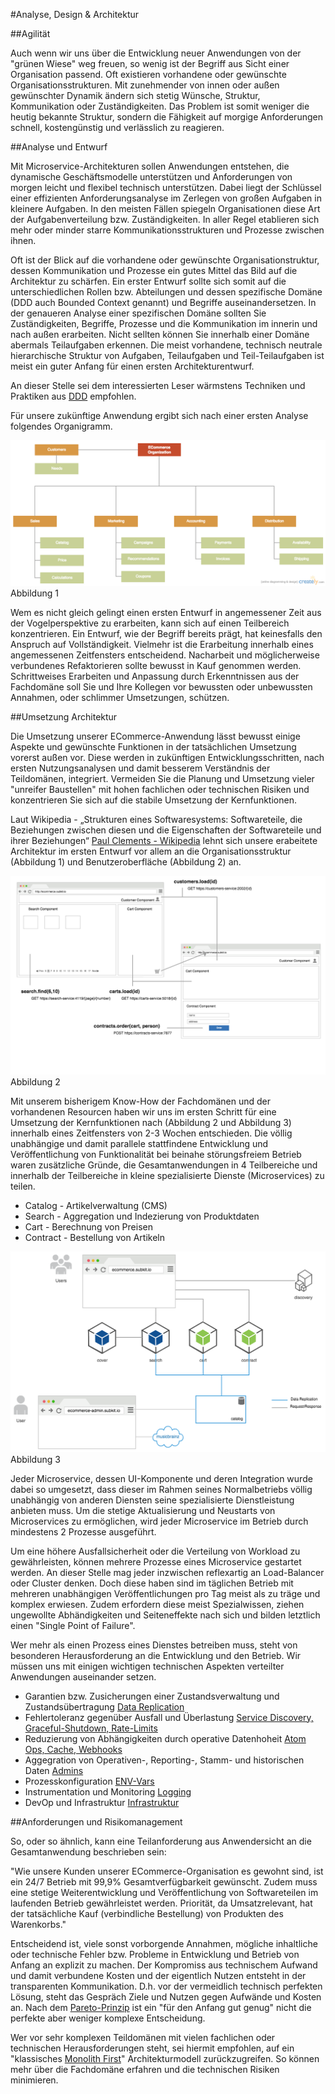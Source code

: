 #Analyse, Design & Architektur

##Agilität

Auch wenn wir uns über die Entwicklung neuer Anwendungen von der "grünen Wiese" weg freuen, so wenig ist der Begriff aus Sicht einer Organisation passend. Oft existieren vorhandene oder gewünschte Organisationsstrukturen. Mit zunehmender von innen oder außen gewünschter Dynamik ändern sich stetig Wünsche, Struktur, Kommunikation oder Zuständigkeiten. Das Problem ist somit weniger die heutig bekannte Struktur, sondern die Fähigkeit auf morgige Anforderungen schnell, kostengünstig und verlässlich zu reagieren. 

##Analyse und Entwurf

Mit Microservice-Architekturen sollen Anwendungen entstehen, die dynamische Geschäftsmodelle unterstützen und Anforderungen von morgen leicht und flexibel technisch unterstützen. Dabei liegt der Schlüssel einer effizienten Anforderungsanalyse im Zerlegen von großen Aufgaben in kleinere Aufgaben. In den meisten Fällen spiegeln Organisationen diese Art der Aufgabenverteilung bzw. Zuständigkeiten. In aller Regel etablieren sich mehr oder minder starre Kommunikationsstrukturen und Prozesse zwischen ihnen. 

Oft ist der Blick auf die vorhandene oder gewünschte Organisationstruktur, dessen Kommunikation und Prozesse ein gutes Mittel das Bild auf die Architektur zu schärfen. Ein erster Entwurf sollte sich somit auf die unterschiedlichen Rollen bzw. Abteilungen und dessen spezifische Domäne (DDD auch Bounded Context genannt) und Begriffe auseinandersetzen. In der genaueren Analyse einer spezifischen Domäne sollten Sie Zuständigkeiten, Begriffe, Prozesse und die Kommunikation im innerin und nach außen erarbeiten. Nicht sellten können Sie innerhalb einer Domäne abermals Teilaufgaben erkennen. Die meist vorhandene, technisch neutrale hierarchische Struktur von Aufgaben, Teilaufgaben und Teil-Teilaufgaben ist meist ein guter Anfang für einen ersten Architekturentwurf.

An dieser Stelle sei dem interessierten Leser wärmstens Techniken und Praktiken aus [DDD](https://de.wikipedia.org/wiki/Domain-Driven_Design) empfohlen. 

Für unsere zukünftige Anwendung ergibt sich nach einer ersten Analyse folgendes Organigramm.

![Organisationsstruktur](images/organisation-structure.png)
Abbildung 1

Wem es nicht gleich gelingt einen ersten Entwurf in angemessener Zeit aus der Vogelperspektive zu erarbeiten, kann sich auf einen Teilbereich konzentrieren. Ein Entwurf, wie der Begriff bereits prägt, hat keinesfalls den Anspruch auf Vollständigkeit. Vielmehr ist die Erarbeitung innerhalb eines angemessenen Zeitfensters entscheidend. Nacharbeit und möglicherweise verbundenes Refaktorieren sollte bewusst in Kauf genommen werden. Schrittweises Erarbeiten und Anpassung durch Erkenntnissen aus der Fachdomäne soll Sie und Ihre Kollegen vor bewussten oder unbewussten Annahmen, oder schlimmer Umsetzungen, schützen. 

##Umsetzung Architektur

Die Umsetzung unserer ECommerce-Anwendung lässt bewusst einige Aspekte und gewünschte Funktionen in der tatsächlichen Umsetzung vorerst außen vor. Diese werden in zukünftigen Entwicklungsschritten, nach ersten Nutzungsanalysen und damit besserem Verständnis der Teildomänen, integriert. Vermeiden Sie die Planung und Umsetzung vieler "unreifer Baustellen" mit hohen fachlichen oder technischen Risiken und konzentrieren Sie sich auf die stabile Umsetzung der Kernfunktionen.

Laut Wikipedia - „Strukturen eines Softwaresystems: Softwareteile, die Beziehungen zwischen diesen und die Eigenschaften der Softwareteile und ihrer Beziehungen“ [Paul Clements - Wikipedia](https://de.wikipedia.org/wiki/Softwarearchitektur) lehnt sich unsere erabeitete Architektur im ersten Entwurf vor allem an die Organisationsstruktur (Abbildung 1) und Benutzeroberfläche (Abbildung 2) an.

![Composite UI](images/composite-ui.png)
Abbildung 2
 
Mit unserem bisherigem Know-How der Fachdomänen und der vorhandenen Resourcen haben wir uns im ersten Schritt für eine Umsetzung der Kernfunktionen nach (Abbildung 2 und Abbildung 3) innerhalb eines Zeitfensters von 2-3 Wochen entschieden. Die völlig unabhängige und damit parallele stattfindene Entwicklung und Veröffentlichung von Funktionalität bei beinahe störungsfreiem Betrieb waren zusätzliche Gründe, die Gesamtanwendungen in 4 Teilbereiche und innerhalb der Teilbereiche in kleine spezialisierte Dienste (Microservices) zu teilen.

* Catalog - Artikelverwaltung (CMS)
* Search - Aggregation und Indezierung von Produktdaten
* Cart - Berechnung von Preisen
* Contract - Bestellung von Artikeln

![Architektur](images/architecture.png)
Abbildung 3

Jeder Microservice, dessen UI-Komponente und deren Integration wurde dabei so umgesetzt, dass dieser im Rahmen seines Normalbetriebs völlig unabhängig von anderen Diensten seine spezialisierte Dienstleistung anbieten muss. Um die stetige Aktualisierung und Neustarts von Microservices zu ermöglichen, wird jeder Microservice im Betrieb durch mindestens 2 Prozesse ausgeführt. 

Um eine höhere Ausfallsicherheit oder die Verteilung von Workload zu gewährleisten, können mehrere Prozesse eines Microservice gestartet werden. An dieser Stelle mag jeder inzwischen reflexartig an Load-Balancer oder Cluster denken. Doch diese haben sind im täglichen Betrieb mit mehreren unabhängigen Veröffentlichungen pro Tag meist als zu träge und komplex erwiesen. Zudem erfordern diese meist Spezialwissen, ziehen ungewollte Abhändigkeiten und Seiteneffekte nach sich und bilden letztlich einen "Single Point of Failure".

Wer mehr als einen Prozess eines Dienstes betreiben muss, steht von besonderen Herausforderung an die Entwicklung und den Betrieb. Wir müssen uns mit einigen wichtigen technischen Aspekten verteilter Anwendungen auseinander setzen.

* Garantien bzw. Zusicherungen einer Zustandsverwaltung und Zustandsübertragung [Data Replication]()
* Fehlertoleranz gegenüber Ausfall und Überlastung [Service Discovery, Graceful-Shutdown, Rate-Limits]()
* Reduzierung von Abhängigkeiten durch operative Datenhoheit [Atom Ops, Cache, Webhooks]()
* Aggegration von Operativen-, Reporting-, Stamm- und historischen Daten [Admins]()
* Prozesskonfiguration [ENV-Vars]()
* Instrumentation und Monitoring [Logging]()
* DevOp und Infrastruktur [Infrastruktur](Infrastructure.md)

##Anforderungen und Risikomanagement

So, oder so ähnlich, kann eine Teilanforderung aus Anwendersicht an die Gesamtanwendung beschrieben sein: 

"Wie unsere Kunden unserer ECommerce-Organisation es gewohnt sind, ist ein 24/7 Betrieb mit 99,9% Gesamtverfügbarkeit gewünscht. Zudem muss eine stetige Weiterentwicklung und Veröffentlichung von Softwareteilen im laufenden Betrieb gewährleistet werden. Priorität, da Umsatzrelevant, hat der tatsächliche Kauf (verbindliche Bestellung) von Produkten des Warenkorbs."

Entscheidend ist, viele sonst vorborgende Annahmen, mögliche inhaltliche oder technische Fehler bzw. Probleme in Entwicklung und Betrieb von Anfang an explizit zu machen. Der Kompromiss aus technischem Aufwand und damit verbundene Kosten und der eigentlich Nutzen entsteht in der transparenten Kommunikation. D.h. vor der vermeidlich technisch perfekten Lösung, steht das Gespräch Ziele und Nutzen gegen Aufwände und Kosten an. Nach dem [Pareto-Prinzip](https://de.wikipedia.org/wiki/Paretoprinzip) ist ein "für den Anfang gut genug" nicht die perfekte aber weniger komplexe Entscheidung.

Wer vor sehr komplexen Teildomänen mit vielen fachlichen oder technischen Herausforderungen steht, sei hiermit empfohlen, auf ein "klassisches [Monolith First](http://martinfowler.com/bliki/MonolithFirst.html)" Architekturmodell zurückzugreifen. So können mehr über die Fachdomäne erfahren und die technischen Risiken minimieren.